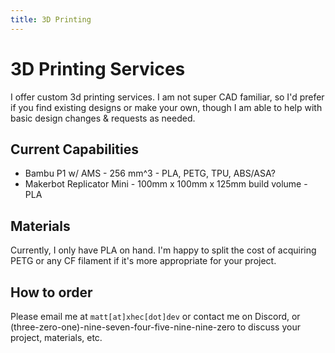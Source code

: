 ```yaml
---
title: 3D Printing
---
```

# 3D Printing Services

I offer custom 3d printing services. I am not super CAD familiar, so I'd prefer if you find existing designs or make your own, though I am able to help with basic design changes & requests as needed.

## Current Capabilities
* Bambu P1 w/ AMS - 256 mm^3 - PLA, PETG, TPU, ABS/ASA?
* Makerbot Replicator Mini - 100mm x 100mm x 125mm build volume - PLA

## Materials
Currently, I only have PLA on hand. I'm happy to split the cost of acquiring PETG or any CF filament if it's more appropriate for your project.

## How to order
Please email me at `matt[at]xhec[dot]dev` or contact me on Discord, or (three-zero-one)-nine-seven-four-five-nine-nine-zero to discuss your project, materials, etc.
